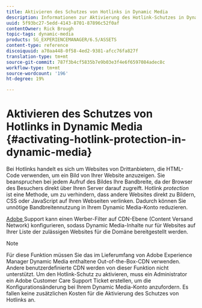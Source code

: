 ```yaml
---
title: Aktivieren des Schutzes von Hotlinks in Dynamic Media
description: Informationen zur Aktivierung des Hotlink-Schutzes in Dynamic Media.
uuid: 5f93bc27-5edd-4143-8701-87896c52f0af
contentOwner: Rick Brough
topic-tags: dynamic-media
products: SG_EXPERIENCEMANAGER/6.5/ASSETS
content-type: reference
discoiquuid: a70aa448-0f58-4ed2-9381-afcc76fa827f
translation-type: tm+mt
source-git-commit: 787f3b4cf5835b7e9b03e3f4e6f6597084adec8c
workflow-type: tm+mt
source-wordcount: '196'
ht-degree: 19%

---
```



# Aktivieren des Schutzes von Hotlinks in Dynamic Media {#activating-hotlink-protection-in-dynamic-media}

Bei Hotlinks handelt es sich um Websites von Drittanbietern, die HTML-Code verwenden, um ein Bild von Ihrer Website anzuzeigen. Sie beanspruchen bei jedem Aufruf des Bildes Ihre Bandbreite, da der Browser des Besuchers direkt über Ihren Server darauf zugreift. Hotlink *protection* ist eine Methode, um zu verhindern, dass andere Websites direkt zu Bildern, CSS oder JavaScript auf Ihren Webseiten verlinken. Dadurch können Sie unnötige Bandbreitennutzung in Ihrem Dynamic Media-Konto reduzieren.

[Adobe ](https://helpx.adobe.com/de/support.html) Support kann einen Werber-Filter auf CDN-Ebene (Content Versand Network) konfigurieren, sodass Dynamic Media-Inhalte nur für Websites auf Ihrer Liste der zulässigen Websites für die Domäne bereitgestellt werden.

>[!NOTE]
>
>Für diese Funktion müssen Sie das im Lieferumfang von Adobe Experience Manager Dynamic Media enthaltene Out-of-the-Box-CDN verwenden. Andere benutzerdefinierte CDN werden von dieser Funktion nicht unterstützt. Um den Hotlink-Schutz zu aktivieren, muss ein Administrator ein Adobe Customer Care Support Ticket erstellen, um die Konfigurationsänderung bei Ihrem Dynamic Media-Konto anzufordern. Es fallen keine zusätzlichen Kosten für die Aktivierung des Schutzes von Hotlinks an.
